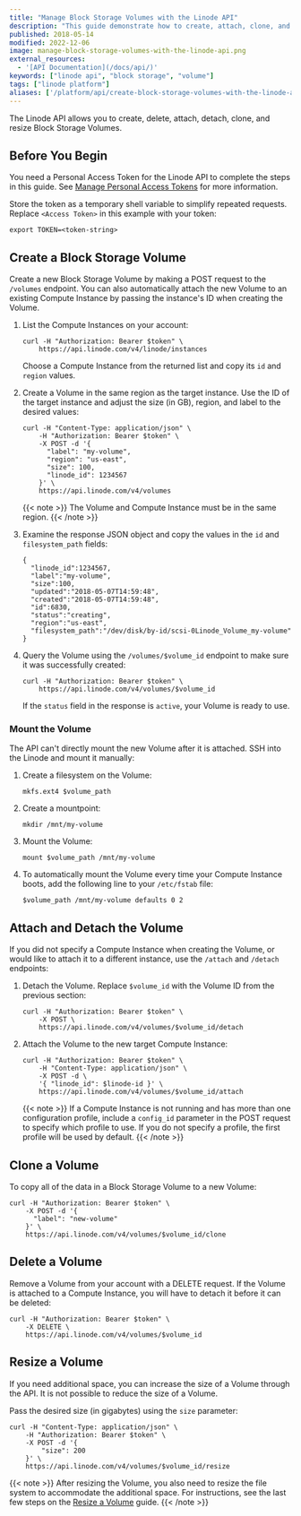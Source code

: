 ```yaml
---
title: "Manage Block Storage Volumes with the Linode API"
description: "This guide demonstrate how to create, attach, clone, and resize Volumes using the Linode API."
published: 2018-05-14
modified: 2022-12-06
image: manage-block-storage-volumes-with-the-linode-api.png
external_resources:
  - '[API Documentation](/docs/api/)'
keywords: ["linode api", "block storage", "volume"]
tags: ["linode platform"]
aliases: ['/platform/api/create-block-storage-volumes-with-the-linode-api/','/guides/create-block-storage-volumes-with-the-linode-api/','/products/tools/api/guides/block-storage/']
---
```


The Linode API allows you to create, delete, attach, detach, clone, and resize Block Storage Volumes.

## Before You Begin

You need a Personal Access Token for the Linode API to complete the steps in this guide. See [Manage Personal Access Tokens](/docs/products/tools/api/guides/manage-api-tokens/#create-an-api-token) for more information.

Store the token as a temporary shell variable to simplify repeated requests. Replace `<Access Token>` in this example with your token:

```command
export TOKEN=<token-string>
```

## Create a Block Storage Volume

Create a new Block Storage Volume by making a POST request to the `/volumes` endpoint. You can also automatically attach the new Volume to an existing Compute Instance by passing the instance's ID when creating the Volume.

1. List the Compute Instances on your account:

    ```command
    curl -H "Authorization: Bearer $token" \
        https://api.linode.com/v4/linode/instances
    ```

    Choose a Compute Instance from the returned list and copy its `id` and `region` values.

1. Create a Volume in the same region as the target instance. Use the ID of the target instance and adjust the size (in GB), region, and label to the desired values:

    ```command
    curl -H "Content-Type: application/json" \
        -H "Authorization: Bearer $token" \
        -X POST -d '{
          "label": "my-volume",
          "region": "us-east",
          "size": 100,
          "linode_id": 1234567
        }' \
        https://api.linode.com/v4/volumes
    ```

    {{< note >}}
    The Volume and Compute Instance must be in the same region.
    {{< /note >}}

1. Examine the response JSON object and copy the values in the `id` and `filesystem_path` fields:

    ```file {lang="json"}
    {
      "linode_id":1234567,
      "label":"my-volume",
      "size":100,
      "updated":"2018-05-07T14:59:48",
      "created":"2018-05-07T14:59:48",
      "id":6830,
      "status":"creating",
      "region":"us-east",
      "filesystem_path":"/dev/disk/by-id/scsi-0Linode_Volume_my-volume"
    }
    ```

1. Query the Volume using the `/volumes/$volume_id` endpoint to make sure it was successfully created:

    ```command
    curl -H "Authorization: Bearer $token" \
        https://api.linode.com/v4/volumes/$volume_id
    ```

    If the `status` field in the response is `active`, your Volume is ready to use.

### Mount the Volume

The API can't directly mount the new Volume after it is attached. SSH into the Linode and mount it manually:

1. Create a filesystem on the Volume:

    ```command
    mkfs.ext4 $volume_path
    ```

1. Create a mountpoint:

    ```command
    mkdir /mnt/my-volume
    ```

1. Mount the Volume:

    ```command
    mount $volume_path /mnt/my-volume
    ```

1. To automatically mount the Volume every time your Compute Instance boots, add the following line to your `/etc/fstab` file:

    ```file {title="/etc/fstab"}
    $volume_path /mnt/my-volume defaults 0 2
    ```

## Attach and Detach the Volume

If you did not specify a Compute Instance when creating the Volume, or would like to attach it to a different instance, use the `/attach` and `/detach` endpoints:

1. Detach the Volume. Replace `$volume_id` with the Volume ID from the previous section:

    ```command
    curl -H "Authorization: Bearer $token" \
        -X POST \
        https://api.linode.com/v4/volumes/$volume_id/detach
    ```

1. Attach the Volume to the new target Compute Instance:

    ```command
    curl -H "Authorization: Bearer $token" \
        -H "Content-Type: application/json" \
        -X POST -d \
        '{ "linode_id": $linode-id }' \
        https://api.linode.com/v4/volumes/$volume_id/attach
    ```

    {{< note >}}
    If a Compute Instance is not running and has more than one configuration profile, include a `config_id` parameter in the POST request to specify which profile to use. If you do not specify a profile, the first profile will be used by default.
    {{< /note >}}

## Clone a Volume

To copy all of the data in a Block Storage Volume to a new Volume:

```command
curl -H "Authorization: Bearer $token" \
    -X POST -d '{
      "label": "new-volume"
    }' \
    https://api.linode.com/v4/volumes/$volume_id/clone
```

## Delete a Volume

Remove a Volume from your account with a DELETE request. If the Volume is attached to a Compute Instance, you will have to detach it before it can be deleted:

```command
curl -H "Authorization: Bearer $token" \
    -X DELETE \
    https://api.linode.com/v4/volumes/$volume_id
```

## Resize a Volume

If you need additional space, you can increase the size of a Volume through the API. It is not possible to reduce the size of a Volume.

Pass the desired size (in gigabytes) using the `size` parameter:

```command
curl -H "Content-Type: application/json" \
    -H "Authorization: Bearer $token" \
    -X POST -d '{
        "size": 200
    }' \
    https://api.linode.com/v4/volumes/$volume_id/resize
```

{{< note >}}
After resizing the Volume, you also need to resize the file system to accommodate the additional space. For instructions, see the last few steps on the [Resize a Volume](/docs/products/storage/block-storage/guides/resize-volume/) guide.
{{< /note >}}